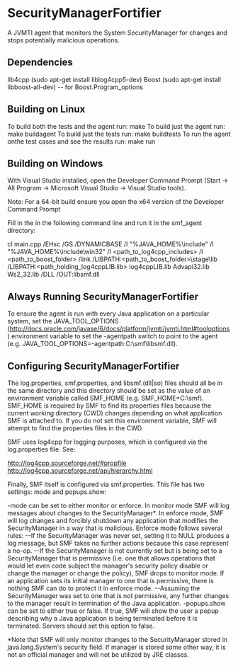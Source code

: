 SecurityManagerFortifier
========================

A JVMTI agent that monitors the System SecurityManager for changes and stops potentially malicious operations.

Dependencies
--------------------------------

lib4cpp (sudo apt-get install liblog4cpp5-dev)
Boost (sudo apt-get install libboost-all-dev) -- for Boost.Program_options

Building on Linux
--------------------------------

To build both the tests and the agent run: make
To build just the agent run: make buildagent
To build just the tests run: make buildtests
To run the agent onthe test cases and see the results run: make run

Building on Windows
--------------------------------

With Visual Studio installed, open the Developer Command Prompt (Start -> All Program -> Microsoft Visual Studio -> Visual Studio tools).

Note: For a 64-bit build ensure you open the x64 version of the Developer Command Prompt

Fill in the <blanks> in the following command line and run it in the smf_agent directory:

cl main.cpp /EHsc /GS /DYNAMICBASE /I "%JAVA_HOME%\include" /I "%JAVA_HOME%\include\win32" /I <path_to_log4cpp_includes> /I <path_to_boost_folder> /link /LIBPATH:<path_to_boost_folder>\stage\lib /LIBPATH:<path_holding_log4cppLIB.lib> log4cppLIB.lib Advapi32.lib Ws2_32.lib /DLL /OUT:libsmf.dll

Always Running SecurityManagerFortifier
--------------------------------
To ensure the agent is run with every Java application on a particular system, set the JAVA_TOOL_OPTIONS (http://docs.oracle.com/javase/6/docs/platform/jvmti/jvmti.html#tooloptions) environment variable to set the -agentpath switch to point to the agent (e.g. JAVA_TOOL_OPTIONS=-agentpath:C:\smf\libsmf.dll). 

Configuring SecurityManagerFortifier
--------------------------------

The log.properties, smf.properties, and libsmf.(dll|so) files should all be in the same directory and this directory should be set as the value of an environment variable called SMF_HOME (e.g. SMF_HOME=C:\smf). SMF_HOME is required by SMF to find its properties files because the current working directory (CWD) changes depending on what application SMF is attached to. If you do not set this environment variable, SMF will attempt to find the properties files in the CWD.

SMF uses log4cpp for logging purposes, which is configured via the log.properties file. See:

http://log4cpp.sourceforge.net/#propfile
http://log4cpp.sourceforge.net/api/hierarchy.html

Finally, SMF itself is configured via smf.properties. This file has two settings: mode and popups.show: 

-mode can be set to either monitor or enforce. In monitor mode SMF will log messages about changes to the SecurityManager*. In enforce mode, SMF will log changes and forcibly shutdown any application that modifies the SecurityManager in a way that is malicious. Enforce mode follows several rules:
--If the SecurityManager was never set, setting it to NULL produces a log message, but SMF takes no further actions because this case represent a no-op.
--If the SecurityManager is not currently set but is being set to a SecurityManager that is permissive (i.e. one that allows operations that would let even code subject the manager's security policy disable or change the manager or change the policy), SMF drops to monitor mode. If an application sets its initial manager to one that is permissive, there is nothing SMF can do to protect it in enforce mode.
--Assuming the SecurityManager was set to one that is not permissive, any further changes to the manager result in termination of the Java application.
-popups.show can be set to either true or false. If true, SMF will show the user a popup describing why a Java application is being terminated before it is terminated. Servers should set this option to false.

*Note that SMF will only monitor changes to the SecurityManager stored in java.lang.System's security field. If manager is stored some other way, it is not an official manager and will not be utilized by JRE classes.
